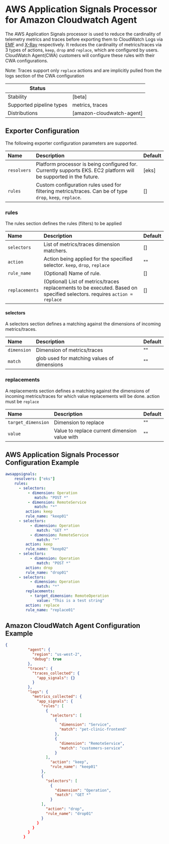 # AWS Application Signals Processor for Amazon Cloudwatch Agent

The AWS Application Signals processor is used to reduce the cardinality of telemetry metrics and traces before exporting them to CloudWatch Logs via [EMF](https://github.com/open-telemetry/opentelemetry-collector-contrib/tree/main/exporter/awsemfexporter) and [X-Ray](github.com/open-telemetry/opentelemetry-collector-contrib/exporter/awsxrayexporter) respectively.
It reduces the cardinality of metrics/traces via 3 types of actions, `keep`, `drop` and `replace`, which are configured by users. CloudWatch Agent(CWA) customers will configure these rules with their CWA configurations.

Note: Traces support only `replace` actions and are implicitly pulled from the logs section of the CWA configuration

| Status                   |                           |
| ------------------------ |---------------------------|
| Stability                | [beta]                    |
| Supported pipeline types | metrics, traces           |
| Distributions            | [amazon-cloudwatch-agent] |

## Exporter Configuration

The following exporter configuration parameters are supported.

| Name                                         | Description                                                                                                       | Default |
|:---------------------------------------------|:------------------------------------------------------------------------------------------------------------------|---------|
| `resolvers`                                  | Platform processor is being configured for. Currently supports EKS. EC2 platform will be supported in the future. | [eks]   |
| `rules`                                      | Custom configuration rules used for filtering metrics/traces. Can be of type `drop`, `keep`, `replace`.           | []      |

### rules
The rules section defines the rules (filters) to be applied

| Name           | Description                                                                                                              | Default |
|:---------------|:-------------------------------------------------------------------------------------------------------------------------| --- |
| `selectors`    | List of metrics/traces dimension matchers.                                                                               |  [] |
| `action`       | Action being applied for the specified selector. `keep`, `drop`, `replace`                                               |  "" |
| `rule_name`    | (Optional) Name of rule.                                                                                                 |  [] |
| `replacements` | (Optional) List of metrics/traces replacements to be executed. Based on specified selectors. requires `action = replace` |  [] |

#### selectors
A selectors section defines a matching against the dimensions of incoming metrics/traces.

| Name        | Description                                                   | Default |
|:------------|:--------------------------------------------------------------| ------ |
| `dimension` | Dimension of metrics/traces                                   |   ""    |
| `match`     | glob used for matching values of dimensions                   |   ""   |

### replacements
A replacements section defines a matching against the dimensions of incoming metrics/traces for which value replacements will be done. action must be `replace`

| Name               | Description                                   | Default |
|:-------------------|:----------------------------------------------| ------ |
| `target_dimension` | Dimension to replace                          |   ""   |
| `value`            | Value to replace current dimension value with |   ""   |


## AWS Application Signals Processor Configuration Example

```yaml
awsappsignals:
    resolvers: ["eks"]
    rules:
      - selectors:
          - dimension: Operation
             match: "POST *"
          - dimension: RemoteService
             match: "*"
         action: keep
         rule_name: "keep01"
      - selectors:
           - dimension: Operation
              match: "GET *"
           - dimension: RemoteService
              match: "*"
         action: keep
         rule_name: "keep02"
      - selectors:
           - dimension: Operation
              match: "POST *"
         action: drop
         rule_name: "drop01"
      - selectors:
           - dimension: Operation
              match: "*"
         replacements:
           - target_dimension: RemoteOperation
              value: "This is a test string"
         action: replace
         rule_name: "replace01"
```

## Amazon CloudWatch Agent Configuration Example

```json
{
          "agent": {
            "region": "us-west-2",
            "debug": true
          },
          "traces": {
            "traces_collected": {
              "app_signals": {}
            }
          },
          "logs": {
            "metrics_collected": {
              "app_signals": {
                "rules": [
                  {
                    "selectors": [
                      {
                        "dimension": "Service",
                        "match": "pet-clinic-frontend"
                      },
                      {
                        "dimension": "RemoteService",
                        "match": "customers-service"
                      }
                  ],
                    "action": "keep",
                    "rule_name": "keep01"
                },
                {
                  "selectors": [
                    {
                      "dimension": "Operation",
                      "match": "GET *"
                    }
                ],
                  "action": "drop",
                  "rule_name": "drop01"
                }
              }
            }
          }
        }
```
